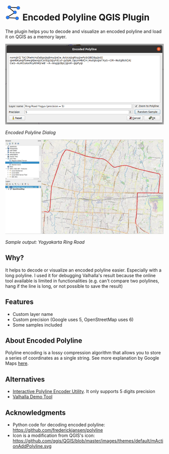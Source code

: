 # <img src="./encodedPolyline.svg" /> Encoded Polyline QGIS Plugin

The plugin helps you to decode and visualize an encoded polyline and load it on QGIS as a memory layer.

<img src="./images/pluginPreview.png" />

*Encoded Polyline Dialog*

<img src="./images/ringRoadJogjaSample.jpg" />

*Sample output: Yogyakarta Ring Road*

## Why?

It helps to decode or visualize an encoded polyline easier. Especially with a long polyline. I used it for debugging Valhalla's result because the online tool available is limited in functionalities (e.g. can't compare two polylines, hang if the line is long, or not possible to save the result)

## Features
- Custom layer name
- Custom precision (Google uses 5, OpenStreetMap uses 6)
- Some samples included

## About Encoded Polyline

Polyline encoding is a lossy compression algorithm that allows you to store a series of coordinates as a single string. See more explanation by Google Maps [here](https://developers.google.com/maps/documentation/utilities/polylinealgorithm).

## Alternatives
- [Interactive Polyline Encoder Utility](https://developers.google.com/maps/documentation/utilities/polylineutility). It only supports 5 digits precision
- [Valhalla Demo Tool](https://valhalla.github.io/demos/polyline/)

## Acknowledgments
- Python code for decoding encoded polyline: https://github.com/frederickjansen/polyline
- Icon is a modification from QGIS's icon: https://github.com/qgis/QGIS/blob/master/images/themes/default/mActionAddPolyline.svg
